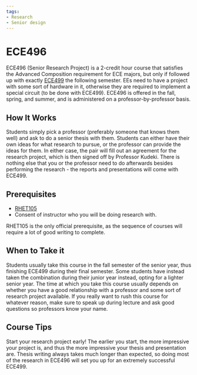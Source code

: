 ```yaml
---
tags:
- Research
- Senior design
---
```

# ECE496

ECE496 (Senior Research Project) is a 2-credit hour course that satisfies the Advanced Composition requirement for ECE majors, but only if followed up with exactly [ECE499](ECE499.md) the following semester. EEs need to have a project with some sort of hardware in it, otherwise they are required to implement a special circuit (to be done with ECE499). ECE496 is offered in the fall, spring, and summer, and is administered on a professor-by-professor basis.

## How It Works

Students simply pick a professor (preferably someone that knows them well) and ask to do a senior thesis with them. Students can either have their own ideas for what research to pursue, or the professor can provide the ideas for them. In either case, the pair will fill out an agreement for the research project, which is then signed off by Professor Kudeki. There is nothing else that you or the professor need to do afterwards besides performing the research - the reports and presentations will come with ECE499.

## Prerequisites

- [RHET105](RHET105.md)
- Consent of instructor who you will be doing research with.

RHET105 is the only official prerequisite, as the sequence of courses will require a lot of good writing to complete.

## When to Take it

Students usually take this course in the fall semester of the senior year, thus finishing ECE499 during their final semester. Some students have instead taken the combination during their junior year instead, opting for a lighter senior year. The time at which you take this course usually depends on whether you have a good relationship with a professor and some sort of research project available. If you really want to rush this course for whatever reason, make sure to speak up during lecture and ask good questions so professors know your name.

## Course Tips

Start your research project early! The earlier you start, the more impressive your project is, and thus the more impressive your thesis and presentation are. Thesis writing always takes much longer than expected, so doing most of the research in ECE496 will set you up for an extremely successful ECE499.
